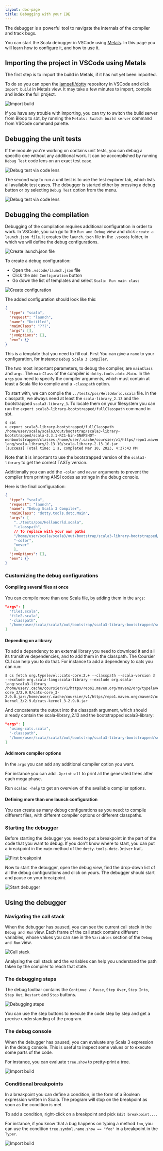 ```yaml
---
layout: doc-page
title: Debugging with your IDE
---
```


The debugger is a powerful tool to navigate the internals of the compiler and track bugs.

You can start the Scala debugger in VSCode using [Metals](https://scalameta.org/metals/).
In this page you will learn how to configure it, and how to use it.

## Importing the project in VSCode using Metals

The first step is to import the build in Metals, if it has not yet been imported.

To do so you can open the [lampefl/dotty][lampepfl/dotty] repository in VSCode and click `Import build` in Metals view.
It may take a few minutes to import, compile and index the full project.

![Import build](/images/contribution/import-build.jpg)

If you have any trouble with importing, you can try to switch the build server from Bloop to sbt,
by running the `Metals: Switch build server` command from VSCode command palette.

## Debugging the unit tests

If the module you're working on contains unit tests, you can debug a specific one without any additional work.
It can be accomplished by running `Debug Test` code lens on an exact test case.

![Debug test via code lens](/images/contribution/debug-test-code-lens.jpg)

The second way to run a unit test is to use the test explorer tab, which lists all available test cases.
The debugger is started either by pressing a debug button or by selecting `Debug Test` option from the menu.

![Debug test via code lens](/images/contribution/debug-test-explorer.jpg)

## Debugging the compilation

Debugging of the compilation requires additional configuration in order to work.
In VSCode, you can go to the `Run and Debug` view and click `create a launch.json file`.
It creates the `launch.json` file in the `.vscode` folder, in which we will define the debug configurations.

![Create launch.json file](/images/contribution/launch-config-file.jpg)

To create a debug configuration:
- Open the `.vscode/launch.json` file
- Click the `Add Configuration` button
- Go down the list of templates and select `Scala: Run main class`

![Create configuration](/images/contribution/create-config.jpg)

The added configuration should look like this:
```json
{
  "type": "scala",
  "request": "launch",
  "name": "Untitled",
  "mainClass": "???",
  "args": [],
  "jvmOptions": [],
  "env": {}
}
```

This is a template that you need to fill out.
First You can give a `name` to your configuration, for instance `Debug Scala 3 Compiler`.

The two most important parameters, to debug the compiler, are `mainClass` and `args`.
The `mainClass` of the compiler is `dotty.tools.dotc.Main`.
In the `args` you need to specify the compiler arguments, which must contain at least a Scala file to compile and a `-classpath` option.

To start with, we can compile the `../tests/pos/HelloWorld.scala` file.
In the classpath, we always need at least the `scala-library_2.13` and the bootstrapped `scala3-library_3`.
To locate them on your filesystem you can run the `export scala3-library-bootstrapped/fullClasspath` command in sbt.

```
$ sbt
> export scala3-library-bootstrapped/fullClasspath
/home/user/scala/scala3/out/bootstrap/scala3-library-bootstrapped/scala-3.3.1-RC1-bin-SNAPSHOT-nonbootstrapped/classes:/home/user/.cache/coursier/v1/https/repo1.maven.org/maven2/org/scala-lang/scala-library/2.13.10/scala-library-2.13.10.jar
[success] Total time: 1 s, completed Mar 10, 2023, 4:37:43 PM
```

Note that it is important to use the bootstrapped version of the `scala3-library` to get the correct TASTy version.

Additionally you can add the `-color` and `never` arguments to prevent the compiler from printing ANSI codes as strings in the debug console.

Here is the final configuration:
```json
{
  "type": "scala",
  "request": "launch",
  "name": "Debug Scala 3 Compiler",
  "mainClass": "dotty.tools.dotc.Main",
  "args": [
    "../tests/pos/HelloWorld.scala",
    "-classpath",
    // To replace with your own paths
    "/home/user/scala/scala3/out/bootstrap/scala3-library-bootstrapped/scala-3.3.1-RC1-bin-SNAPSHOT-nonbootstrapped/classes:/home/user/.cache/coursier/v1/https/repo1.maven.org/maven2/org/scala-lang/scala-library/2.13.10/scala-library-2.13.10.jar",
    "-color",
    "never"
    ],
  "jvmOptions": [],
  "env": {}
}
```

### Customizing the debug configurations

#### Compiling several files at once

You can compile more than one Scala file, by adding them in the `args`:
```json
"args": [
  "file1.scala",
  "file2.scala",
  "-classpath",
  "/home/user/scala/scala3/out/bootstrap/scala3-library-bootstrapped/scala-3.3.1-RC1-bin-SNAPSHOT-nonbootstrapped/classes:/home/user/.cache/coursier/v1/https/repo1.maven.org/maven2/org/scala-lang/scala-library/2.13.10/scala-library-2.13.10.jar"
]
```

#### Depending on a library

To add a dependency to an external library you need to download it and all its transitive dependencies, and to add them in the classpath.
The Coursier CLI can help you to do that.
For instance to add a dependency to cats you can run:
```
$ cs fetch org.typelevel::cats-core:2.+ --classpath --scala-version 3 --exclude org.scala-lang:scala-library --exclude org.scala-lang:scala3-library
/home/user/.cache/coursier/v1/https/repo1.maven.org/maven2/org/typelevel/cats-core_3/2.9.0/cats-core_3-2.9.0.jar:/home/user/.cache/coursier/v1/https/repo1.maven.org/maven2/org/typelevel/cats-kernel_3/2.9.0/cats-kernel_3-2.9.0.jar
```

And concatenate the output into the classpath argument, which should already contain the scala-library_2.13 and the bootstrapped scala3-library:

```json
"args": [
  "using-cats.scala",
  "-classpath",
  "/home/user/scala/scala3/out/bootstrap/scala3-library-bootstrapped/scala-3.3.1-RC1-bin-SNAPSHOT-nonbootstrapped/classes:/home/user/.cache/coursier/v1/https/repo1.maven.org/maven2/org/scala-lang/scala-library/2.13.10/scala-library-2.13.10.jar:/home/user/.cache/coursier/v1/https/repo1.maven.org/maven2/org/typelevel/cats-core_3/2.9.0/cats-core_3-2.9.0.jar:/home/user/.cache/coursier/v1/https/repo1.maven.org/maven2/org/typelevel/cats-kernel_3/2.9.0/cats-kernel_3-2.9.0.jar"
]
```

#### Add more compiler options

In the `args` you can add any additional compiler option you want.

For instance you can add `-Xprint:all` to print all the generated trees after each mega phase.

Run `scalac -help` to get an overview of the available compiler options.

#### Defining more than one launch configuration

You can create as many debug configurations as you need: to compile different files, with different compiler options or different classpaths.

### Starting the debugger

Before starting the debugger you need to put a breakpoint in the part of the code that you want to debug.
If you don't know where to start, you can put a breakpoint in the `main` method of the `dotty.tools.dotc.Driver` trait.

![First breakpoint](/images/contribution/breakpoint.jpg)

Now to start the debugger, open the debug view, find the drop-down list of all the debug configurations and click on yours.
The debugger should start and pause on your breakpoint.

![Start debugger](/images/contribution/start-debugger.jpg)

## Using the debugger

### Navigating the call stack

When the debugger has paused, you can see the current call stack in the `Debug and Run` view.
Each frame of the call stack contains different variables, whose values you can see in the `Variables` section of the `Debug and Run` view.

![Call stack](/images/contribution/call-stack.jpg)

Analysing the call stack and the variables can help you understand the path taken by the compiler to reach that state.

### The debugging steps

The debug toolbar contains the `Continue / Pause`, `Step Over`, `Step Into`, `Step Out`, `Restart` and `Stop` buttons.

![Debugging steps](/images/contribution/toolbar.jpg)

You can use the step buttons to execute the code step by step and get a precise understanding of the program.

### The debug console

When the debugger has paused, you can evaluate any Scala 3 expression in the debug console.
This is useful to inspect some values or to execute some parts of the code.

For instance, you can evaluate `tree.show` to pretty-print a tree.

![Import build](/images/contribution/debug-console.jpg)

### Conditional breakpoints

In a breakpoint you can define a condition, in the form of a Boolean expression written in Scala.
The program will stop on the breakpoint as soon as the condition is met.

To add a condition, right-click on a breakpoint and pick `Edit breakpoint...`.

For instance, if you know that a bug happens on typing a method `foo`, you can use the condition `tree.symbol.name.show == "foo"` in a breakpoint in the `Typer`.

![Import build](/images/contribution/conditional-breakpoint.jpg)

[lampepfl/dotty]: https://github.com/lampepfl/dotty
